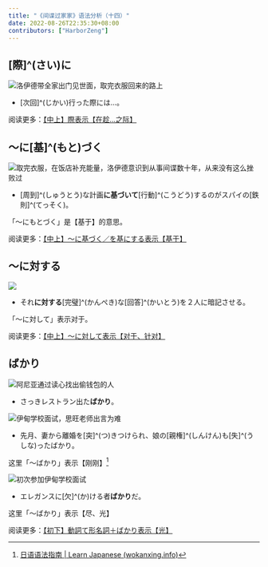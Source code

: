 ```yaml
---
title: "《间谍过家家》语法分析（十四）"
date: 2022-08-26T22:35:30+08:00
contributors: ["HarborZeng"]
---
```


## [際]^(さい)に

![洛伊德带全家出门见世面，取完衣服回来的路上](https://tellyouwhat-static-1251995834.cos.ap-chongqing.myqcloud.com/images/image-20220823224245254.png)

- [次回]^(じかい)行った際には...。

阅读更多：[【中上】際表示【在趁...之际】](/grammar/xbr-m1/際さい/)

## ～に[基]^(もと)づく

![取完衣服，在饭店补充能量，洛伊德意识到从事间谍数十年，从来没有这么挫败过](https://tellyouwhat-static-1251995834.cos.ap-chongqing.myqcloud.com/images/image-20220823224850321.png)

- [周到]^(しゅうとう)な計画**に基づいて**[行動]^(こうどう)するのがスパイの[鉄則]^(てっそく)。

「～にもとづく」是【基于】的意思。

阅读更多：[【中上】～に基づく／を基にする表示【基于】](/grammar/xbr-m1/に基づくを基にする/)

## ～に対する

![](https://tellyouwhat-static-1251995834.cos.ap-chongqing.myqcloud.com/images/image-20220823225551769.png)

- それ**に対する**[完璧]^(かんぺき)な[回答]^(かいとう)を２人に暗記させる。

「～に対して」表示对于。

阅读更多：[【中上】～に対して表示【对于、针对】](/grammar/xbr-m1/に対して/)

## ばかり

![阿尼亚通过读心找出偷钱包的人](https://tellyouwhat-static-1251995834.cos.ap-chongqing.myqcloud.com/images/image-20220823230945914.png)

- さっきレストラン出た**ばかり**。

![伊甸学校面试，思旺老师出言为难](https://tellyouwhat-static-1251995834.cos.ap-chongqing.myqcloud.com/images/image-20220825210835478.png)

- 先月、妻から離婚を[突]^(つ)きつけられ、娘の[親権]^(しんけん)も[失]^(うしな)ったばかり。

这里「～ばかり」表示【刚刚】[^bakari]

[^bakari]: [日语语法指南 | Learn Japanese (wokanxing.info)](https://res.wokanxing.info/jpgramma/timeactions.html)

![初次参加伊甸学校面试](https://tellyouwhat-static-1251995834.cos.ap-chongqing.myqcloud.com/images/image-20220824200958032.png)

- エレガンスに[欠]^(か)ける者**ばかり**だ。

这里「～ばかり」表示【尽、光】

阅读更多：[【初下】動詞て形名詞＋ばかり表示【光】](/grammar/xbr-p2/動詞て形名詞ばかり/)
